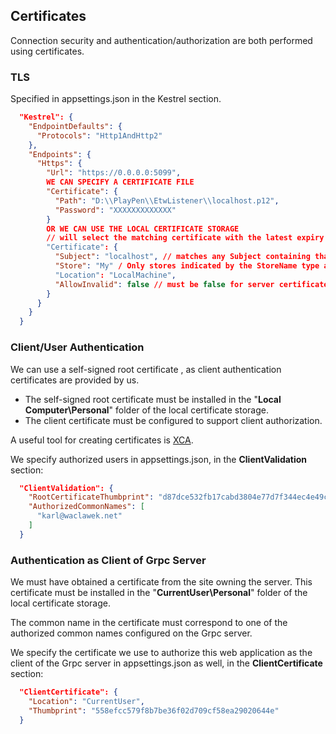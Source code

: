 ## Certificates

Connection security and authentication/authorization are both performed using certificates.

### TLS

Specified in appsettings.json in the Kestrel section.

```json
  "Kestrel": {
    "EndpointDefaults": {
      "Protocols": "Http1AndHttp2"
    },
    "Endpoints": {
      "Https": {
        "Url": "https://0.0.0.0:5099",
        WE CAN SPECIFY A CERTIFICATE FILE
        "Certificate": {
          "Path": "D:\\PlayPen\\EtwListener\\localhost.p12",
          "Password": "XXXXXXXXXXXXX"
        }
        OR WE CAN USE THE LOCAL CERTIFICATE STORAGE
        // will select the matching certificate with the latest expiry date
        "Certificate": {
          "Subject": "localhost", // matches any Subject containing that string
          "Store": "My" / Only stores indicated by the StoreName type are accepted
          "Location": "LocalMachine",
          "AllowInvalid": false // must be false for server certificates>
        }
      }
    }
  }
```

### Client/User Authentication

We can use a self-signed root certificate , as client authentication certificates are provided by us. 

- The self-signed root certificate must be installed in the "**Local Computer\Personal**" folder of the local certificate storage.
- The client certificate must be configured to support client authorization.

A useful tool for creating certificates is [XCA](https://www.hohnstaedt.de/xca/).

We specify authorized users in appsettings.json, in the **ClientValidation** section:

```json
  "ClientValidation": {
    "RootCertificateThumbprint": "d87dce532fb17cabd3804e77d7f344ec4e49c80f",
    "AuthorizedCommonNames": [
      "karl@waclawek.net"
    ]
  }
```

### Authentication as Client of Grpc Server

We must have obtained a certificate from the site owning the server. This certificate must be installed in the  "**CurrentUser\Personal**" folder of the local certificate storage.

The common name in the certificate must correspond to one of the authorized common names configured on the Grpc server.

We specify the certificate we use to authorize this web application as the client of the Grpc server in appsettings.json as well, in the **ClientCertificate** section:

```json
  "ClientCertificate": {
    "Location": "CurrentUser",
    "Thumbprint": "558efcc579f8b7be36f02d709cf58ea29020644e"
  }
```

